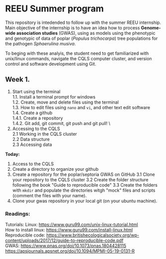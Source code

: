 # REEU Summer program

This repository is intedended to follow up with the summer REEU internship. 
Main objective of the internship is to have an idea how to process **Genome-wide association studies** (GWAS), using as models using the phenotypic and genotypic of data of poplar (_Populus trichocarpa_) tree populations for the pathogen _Sphaerulina musiva_.

To beging with these analyis, the student need to get familiarized with unix/linux commands, navigate the CQLS computer cluster, and version control and software development using Git.

## Week 1.
1. Start using the terminal \
1.1. Install a terminal prompt for windows \
1.2. Create, move and delete files using the terminal \
1.3. How to edit files using `nano` and `vi`, and other text edit software \
1.4. Create a github \
1.4.1. Create a repository \
1.4.2. Git add, git commit, git push and git pull! \
2. Accessing to the CQLS \
2.1 Working in the CQLS cluster \
2.2 Data structure \
2.3 Accessing data 


**Today:**
1. Access to the CQLS
2. Create a directory to organize your github
3. Create a repository for the poplar/septoria GWAS on GitHub
3.1 Clone your repository to the CQLS cluster
3.2 Create the folder structure following the book "Guide to reproducible code"
3.3 Create the folders with `mkdir` and populate the directories witgh "mock" files and scripts (comment the files with your name). 
4. Clone your gwas repository in your local git (on your ubuntu machine).



### Readings:
Tutorials: 
Linux: https://www.guru99.com/unix-linux-tutorial.html \
How to install linux: https://www.guru99.com/install-linux.html \
Reproducible code: https://www.britishecologicalsociety.org/wp-content/uploads/2017/12/guide-to-reproducible-code.pdf \
GWAS: https://www.pnas.org/doi/10.1073/pnas.1804428115 \
      https://apsjournals.apsnet.org/doi/10.1094/MPMI-05-19-0131-R
      
      
